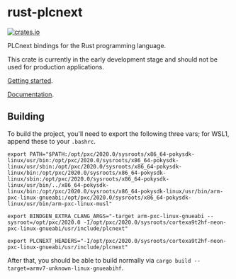 # rust-plcnext

[![crates.io](https://img.shields.io/crates/v/plcnext.svg)](https://crates.io/crates/plcnext)

PLCnext bindings for the Rust programming language.

This crate is currently in the early development stage and should not be used for production applications.

[Getting started](https://github.com/plcnext/rust-sample-runtime).

[Documentation](https://docs.rs/plcnext).

## Building

To build the project, you'll need to export the following three vars; for WSL1, append these to your `.bashrc`.

```
export PATH="$PATH:/opt/pxc/2020.0/sysroots/x86_64-pokysdk-linux/usr/bin:/opt/pxc/2020.0/sysroots/x86_64-pokysdk-linux/usr/sbin:/opt/pxc/2020.0/sysroots/x86_64-pokysdk-linux/bin:/opt/pxc/2020.0/sysroots/x86_64-pokysdk-linux/sbin:/opt/pxc/2020.0/sysroots/x86_64-pokysdk-linux/usr/bin/../x86_64-pokysdk-linux/bin:/opt/pxc/2020.0/sysroots/x86_64-pokysdk-linux/usr/bin/arm-pxc-linux-gnueabi:/opt/pxc/2020.0/sysroots/x86_64-pokysdk-linux/usr/bin/arm-pxc-linux-musl"

export BINDGEN_EXTRA_CLANG_ARGS="-target arm-pxc-linux-gnueabi --sysroot=/opt/pxc/2020.0 -I/opt/pxc/2020.0/sysroots/cortexa9t2hf-neon-pxc-linux-gnueabi/usr/include/plcnext"

export PLCNEXT_HEADERS="-I/opt/pxc/2020.0/sysroots/cortexa9t2hf-neon-pxc-linux-gnueabi/usr/include/plcnext"
```

After that, you should be able to build normally via `cargo build --target=armv7-unknown-linux-gnueabihf`.